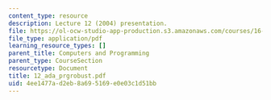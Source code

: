 ```yaml
---
content_type: resource
description: Lecture 12 (2004) presentation.
file: https://ol-ocw-studio-app-production.s3.amazonaws.com/courses/16-01-unified-engineering-i-ii-iii-iv-fall-2005-spring-2006/4ee1477ad2eb8a695169e0e03c1d51bb_12_ada_prgrobust.pdf
file_type: application/pdf
learning_resource_types: []
parent_title: Computers and Programming
parent_type: CourseSection
resourcetype: Document
title: 12_ada_prgrobust.pdf
uid: 4ee1477a-d2eb-8a69-5169-e0e03c1d51bb
---
```

